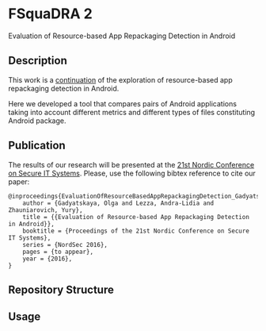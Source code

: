 # FSquaDRA 2 
Evaluation of Resource-based App Repackaging Detection in Android


## Description
This work is a [continuation](https://github.com/zyrikby/FSquaDRA) of the exploration of resource-based app repackaging detection in Android. 

Here we developed a tool that compares pairs of Android applications taking into account different metrics and different types of files constituting Android package.


## Publication
The results of our research will be presented at the [21st Nordic Conference on Secure IT Systems](http://nordsec.oulu.fi/). Please, use the following bibtex reference to cite our paper:
```
@inproceedings{EvaluationOfResourceBasedAppRepackagingDetection_Gadyatskaya2016,
    author = {Gadyatskaya, Olga and Lezza, Andra-Lidia and Zhauniarovich, Yury},
    title = {{Evaluation of Resource-based App Repackaging Detection in Android}},
    booktitle = {Proceedings of the 21st Nordic Conference on Secure IT Systems},
    series = {NordSec 2016},
    pages = {to appear},
    year = {2016},
}
```

## Repository Structure



## Usage

